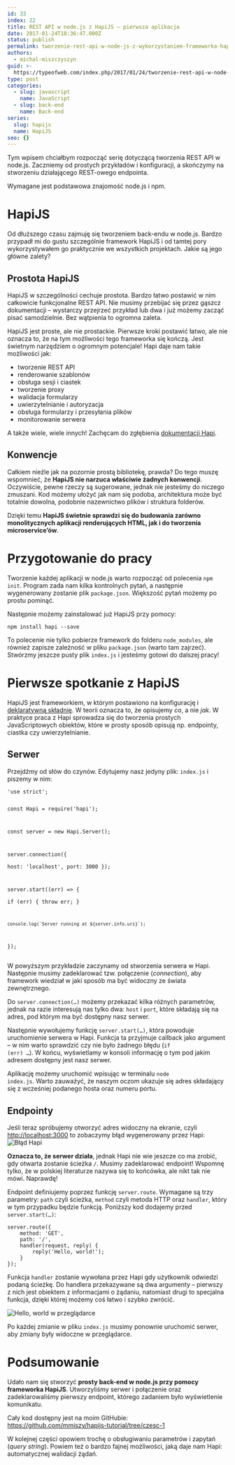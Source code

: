 ```yaml
---
id: 33
index: 22
title: REST API w node.js z HapiJS – pierwsza aplikacja
date: 2017-01-24T18:36:47.000Z
status: publish
permalink: tworzenie-rest-api-w-node-js-z-wykorzystaniem-frameworka-hapijs-czesc-1
authors:
  - michal-miszczyszyn
guid: >-
  https://typeofweb.com/index.php/2017/01/24/tworzenie-rest-api-w-node-js-z-wykorzystaniem-frameworka-hapijs-czesc-1/
type: post
categories:
  - slug: javascript
    name: JavaScript
  - slug: back-end
    name: Back-end
series:
  slug: hapijs
  name: HapiJS
seo: {}
---
```


Tym wpisem chciałbym rozpocząć serię dotyczącą tworzenia REST API w node.js. Zaczniemy od prostych przykładów i konfiguracji, a skończymy na stworzeniu działającego REST-owego endpointa.

<p class="important">Wymagane jest podstawowa znajomość node.js i npm.</p>

<h1 id="hapijs">HapiJS</h1>
Od dłuższego czasu zajmuję się tworzeniem back-endu w node.js. Bardzo przypadł mi do gustu szczególnie framework HapiJS i od tamtej pory wykorzystywałem go praktycznie we wszystkich projektach. Jakie są jego główne zalety?
<h2 id="prostotahapijs">Prostota HapiJS</h2>
HapiJS w szczególności cechuje prostota. Bardzo łatwo postawić w nim całkowicie funkcjonalne REST API. Nie musimy przebijać się przez gąszcz dokumentacji – wystarczy przejrzeć przykład lub dwa i już możemy zacząć pisać samodzielnie. Bez wątpienia to ogromna zaleta.

HapiJS jest proste, ale nie prostackie. Pierwsze kroki postawić łatwo, ale nie oznacza to, że na tym możliwości tego frameworka się kończą. Jest świetnym narzędziem o ogromnym potencjale! Hapi daje nam takie możliwości jak:

<ul>
 	<li>tworzenie REST API</li>
 	<li>renderowanie szablonów</li>
 	<li>obsługa sesji i ciastek</li>
 	<li>tworzenie proxy</li>
 	<li>walidacja formularzy</li>
 	<li>uwierzytelnianie i autoryzacja</li>
 	<li>obsługa formularzy i przesyłania plików</li>
 	<li>monitorowanie serwera</li>
</ul>
A także wiele, wiele innych! Zachęcam do zgłębienia <a href="https://hapijs.com/">dokumentacji Hapi</a>.
<h2 id="konwencje">Konwencje</h2>
Całkiem nieźle jak na pozornie prostą bibliotekę, prawda? Do tego muszę wspomnieć, że <strong>HapiJS nie narzuca właściwie żadnych konwencji</strong>. Oczywiście, pewne rzeczy są sugerowane, jednak nie jesteśmy do niczego zmuszani. Kod możemy ułożyć jak nam się podoba, architektura może być totalnie dowolna, podobnie nazewnictwo plików i struktura folderów.

Dzięki temu <strong>HapiJS świetnie sprawdzi się do budowania zarówno monolitycznych aplikacji renderujących HTML, jak i do tworzenia microservice’ów</strong>.

<h1 id="przygotowaniedopracy">Przygotowanie do pracy</h1>
Tworzenie każdej aplikacji w node.js warto rozpocząć od polecenia <code>npm init</code>. Program zada nam kilka kontrolnych pytań, a następnie wygenerowany zostanie plik <code>package.json</code>. Większość pytań możemy po prostu pominąć.

Następnie możemy zainstalować już HapiJS przy pomocy:

<code>npm install hapi --save</code>

To polecenie nie tylko pobierze framework do folderu <code>node_modules</code>, ale również zapisze zależność w pliku <code>package.json</code> (warto tam zajrzeć). Stwórzmy jeszcze pusty plik <code>index.js</code> i jesteśmy gotowi do dalszej pracy!

<h1 id="pierwszespotkaniezhapijs">Pierwsze spotkanie z HapiJS</h1>
HapiJS jest frameworkiem, w którym postawiono na konfigurację i <a href="https://pl.wikipedia.org/wiki/Programowanie_deklaratywne">deklaratywną składnię</a>. W teorii oznacza to, że opisujemy <em>co</em>, a nie <em>jak</em>. W praktyce praca z Hapi sprowadza się do tworzenia prostych JavaScriptowych obiektów, które w prosty sposób opisują np. endpointy, ciastka czy uwierzytelnianie.
<h2 id="serwer">Serwer</h2>
Przejdźmy od słów do czynów. Edytujemy nasz jedyny plik: <code>index.js</code> i piszemy w nim:
<pre><code class="language-javascript">'use strict';

const Hapi = require('hapi');

const server = new Hapi.Server();

server.connection({  
 host: 'localhost',
port: 3000
});

server.start((err) =&gt; {  
 if (err) {
throw err;
}

    console.log(`Server running at ${server.info.uri}`);

});
</code></pre>
W powyższym przykładzie zaczynamy od stworzenia serwera w Hapi. Następnie musimy zadeklarować tzw. połączenie (<em>connection</em>), aby framework wiedział w jaki sposób ma być widoczny ze świata zewnętrznego.

Do <code>server.connection(…)</code> możemy przekazać kilka różnych parametrów, jednak na razie interesują nas tylko dwa: <code>host</code> i <code>port</code>, które składają się na adres, pod którym ma być dostępny nasz serwer.

Następnie wywołujemy funkcję <code>server.start(…)</code>, która powoduje uruchomienie serwera w Hapi. Funkcja ta przyjmuje callback jako argument – w nim warto sprawdzić czy nie było żadnego błędu (<code>if (err) …</code>). W końcu, wyświetlamy w konsoli informację o tym pod jakim adresem dostępny jest nasz serwer.

Aplikację możemy uruchomić wpisując w terminalu <code>node index.js</code>. Warto zauważyć, że naszym oczom ukazuje się adres składający się z wcześniej podanego hosta oraz numeru portu.

<h2 id="endpointy">Endpointy</h2>
Jeśli teraz spróbujemy otworzyć adres widoczny na ekranie, czyli <a href="http://localhost:3000">http://localhost:3000</a> to zobaczymy błąd wygenerowany przez Hapi:

<img src="/content/images/2017/01/Screenshot-2017-01-24-20.26.34.png" alt="Błąd Hapi" />

<strong>Oznacza to, że serwer działa</strong>, jednak Hapi nie wie jeszcze co ma zrobić, gdy otwarta zostanie ścieżka <code>/</code>. Musimy zadeklarować endpoint! Wspomnę tylko, że w polskiej literaturze nazywa się to końcówka, ale nikt tak nie mówi. Naprawdę!

Endpoint definiujemy poprzez funkcję <code>server.route</code>. Wymagane są trzy parametry: <code>path</code> czyli ścieżka, <code>method</code> czyli metoda HTTP oraz <code>handler</code>, który w tym przypadku będzie funkcją. Poniższy kod dodajemy przed <code>server.start(…)</code>:

<pre><code class="language-javascript">server.route({  
    method: 'GET',
    path: '/',
    handler(request, reply) {
        reply('Hello, world!');
    }
});
</code></pre>

Funkcja <code>handler</code> zostanie wywołana przez Hapi gdy użytkownik odwiedzi podaną ścieżkę. Do handlera przekazywane są dwa argumenty – pierwszy z nich jest obiektem z informacjami o żądaniu, natomiast drugi to specjalna funkcja, dzięki której możemy coś łatwo i szybko zwrócić.

<img src="/content/images/2017/01/Screenshot-2017-01-24-20.34.19.png" alt="Hello, world w przeglądarce" />
<p class="important">Po każdej zmianie w pliku <code>index.js</code> musimy ponownie uruchomić serwer, aby zmiany były widoczne w przeglądarce.</p>

<h1 id="podsumowanie">Podsumowanie</h1>
Udało nam się stworzyć <strong>prosty back-end w node.js przy pomocy frameworka HapiJS</strong>. Utworzyliśmy serwer i połączenie oraz zadeklarowaliśmy pierwszy endpoint, którego zadaniem było wyświetlenie komunikatu.

Cały kod dostępny jest na moim GitHubie: <a href="https://github.com/mmiszy/hapijs-tutorial/tree/czesc-1">https://github.com/mmiszy/hapijs-tutorial/tree/czesc-1</a>

W kolejnej części opowiem trochę o obsługiwaniu parametrów i zapytań (<em>query string</em>). Powiem też o bardzo fajnej możliwości, jaką daje nam Hapi: automatycznej walidacji żądań.
